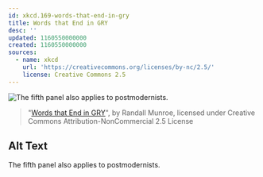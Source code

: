 ```yaml
---
id: xkcd.169-words-that-end-in-gry
title: Words that End in GRY
desc: ''
updated: 1160550000000
created: 1160550000000
sources:
  - name: xkcd
    url: 'https://creativecommons.org/licenses/by-nc/2.5/'
    license: Creative Commons 2.5
---
```

![The fifth panel also applies to postmodernists.](https://imgs.xkcd.com/comics/words_that_end_in_gry.png)
> "[Words that End in GRY](https://xkcd.com/169/)", by Randall Munroe, licensed under Creative Commons Attribution-NonCommercial 2.5 License

## Alt Text
The fifth panel also applies to postmodernists.
